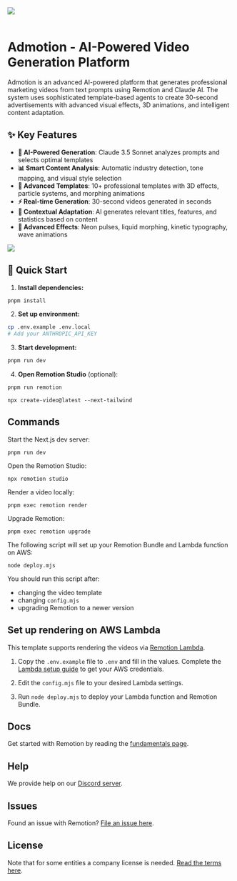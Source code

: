 <img src="https://github.com/remotion-dev/template-next/assets/1629785/9092db5f-7c0c-4d38-97c4-5f5a61f5cc098" />
<br/>
<br/>

# Admotion - AI-Powered Video Generation Platform

Admotion is an advanced AI-powered platform that generates professional marketing videos from text prompts using Remotion and Claude AI. The system uses sophisticated template-based agents to create 30-second advertisements with advanced visual effects, 3D animations, and intelligent content adaptation.

## ✨ Key Features

- **🤖 AI-Powered Generation**: Claude 3.5 Sonnet analyzes prompts and selects optimal templates
- **📊 Smart Content Analysis**: Automatic industry detection, tone mapping, and visual style selection  
- **🎨 Advanced Templates**: 10+ professional templates with 3D effects, particle systems, and morphing animations
- **⚡ Real-time Generation**: 30-second videos generated in seconds
- **🎯 Contextual Adaptation**: AI generates relevant titles, features, and statistics based on content
- **🌊 Advanced Effects**: Neon pulses, liquid morphing, kinetic typography, wave animations

<img src="https://github.com/remotion-dev/template-next/assets/1629785/c9c2e5ca-2637-4ec8-8e40-a8feb5740d88" />

## 🚀 Quick Start

1. **Install dependencies:**
```bash
pnpm install
```

2. **Set up environment:**
```bash
cp .env.example .env.local
# Add your ANTHROPIC_API_KEY
```

3. **Start development:**
```bash
pnpm run dev
```

4. **Open Remotion Studio** (optional):
```bash
pnpm run remotion
```

```
npx create-video@latest --next-tailwind
```

## Commands

Start the Next.js dev server:

```
pnpm run dev
```

Open the Remotion Studio:

```
npx remotion studio
```

Render a video locally:

```
pnpm exec remotion render
```

Upgrade Remotion:

```
pnpm exec remotion upgrade
```

The following script will set up your Remotion Bundle and Lambda function on AWS:

```
node deploy.mjs
```

You should run this script after:

- changing the video template
- changing `config.mjs`
- upgrading Remotion to a newer version

## Set up rendering on AWS Lambda

This template supports rendering the videos via [Remotion Lambda](https://remotion.dev/lambda).

1. Copy the `.env.example` file to `.env` and fill in the values.
   Complete the [Lambda setup guide](https://www.remotion.dev/docs/lambda/setup) to get your AWS credentials.

1. Edit the `config.mjs` file to your desired Lambda settings.

1. Run `node deploy.mjs` to deploy your Lambda function and Remotion Bundle.

## Docs

Get started with Remotion by reading the [fundamentals page](https://www.remotion.dev/docs/the-fundamentals).

## Help

We provide help on our [Discord server](https://remotion.dev/discord).

## Issues

Found an issue with Remotion? [File an issue here](https://remotion.dev/issue).

## License

Note that for some entities a company license is needed. [Read the terms here](https://github.com/remotion-dev/remotion/blob/main/LICENSE.md).

